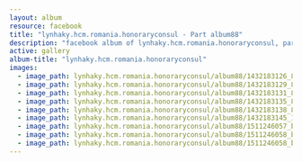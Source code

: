 ```yaml
---
layout: album
resource: facebook
title: "lynhaky.hcm.romania.honoraryconsul - Part album88"
description: "facebook album of lynhaky.hcm.romania.honoraryconsul, part album88."
active: gallery
album-title: "lynhaky.hcm.romania.honoraryconsul"
images:
  - image_path: lynhaky.hcm.romania.honoraryconsul/album88/1432183126_8u9a8403.jpg
  - image_path: lynhaky.hcm.romania.honoraryconsul/album88/1432183129_8u9a8406.jpg
  - image_path: lynhaky.hcm.romania.honoraryconsul/album88/1432183131_8u9a8412.jpg
  - image_path: lynhaky.hcm.romania.honoraryconsul/album88/1432183135_8u9a8419.jpg
  - image_path: lynhaky.hcm.romania.honoraryconsul/album88/1432183138_8u9a8427.jpg
  - image_path: lynhaky.hcm.romania.honoraryconsul/album88/1432183145_16028.jpg
  - image_path: lynhaky.hcm.romania.honoraryconsul/album88/1511246057_batch_8u9a6853.jpg
  - image_path: lynhaky.hcm.romania.honoraryconsul/album88/1511246058_batch_8u9a6858.jpg
  - image_path: lynhaky.hcm.romania.honoraryconsul/album88/1511246058_batch_8u9a6872.jpg
---
```


